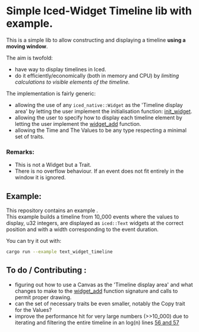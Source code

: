# Simple Iced-Widget Timeline lib with example.

This is a simple lib to allow constructing and displaying a timeline **using a
moving window**.  

The aim is twofold:
* have way to display timelines in Iced.
* do it efficiently/economically (both in memory and CPU) by *limiting
calculations to visible elements of the timeline.*


The implementation is fairly generic:
 * allowing the use of any `iced_native::Widget` as the
'Timeline display area' by letting the user implement the initialisation
function: [init_widget](/src/lib.rs#L53).
 * allowing the user to specify how to display each timeline element by letting
 the user implement the [widget_add](/src/lib.rs#L58) function.
 * allowing the Time and The Values to be any type respecting a minimal set of
 traits.

 ### Remarks:
 * This is not a Widget but a Trait.
 * There is no overflow behaviour. If an event does not fit entirely in the
 window it is ignored.

 ## Example:
 This repository contains an example [](examples/text_widget_timeline.rs).  
 This example builds a timeline from 10_000 events where the values to display,
 u32 integers, are displayed as `iced::Text` widgets at the correct position and
 with a width corresponding to the event duration.

 You can try it out with:  
```bash
cargo run --example text_widget_timeline
```

 ## To do / Contributing :
 * figuring out how to use a Canvas as the 'Timeline display area' and what
 changes to make to the [widget_add](/src/lib.rs#L58) function signature and
 calls to permit proper drawing.
 * can the set of necessary traits be even smaller, notably the Copy trait for
 the Values?
 * improve the performance hit for very large numbers (>>10_000) due to
 iterating and filtering the entire timeline in an log(n) lines [56 and 57](https://github.com/GTimothy/iced_timeline/blob/660a072ea994839839a6ea63bb80422064388408/src/lib.rs#L66)
